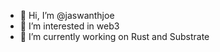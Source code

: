 - 👋 Hi, I’m @jaswanthjoe
- 👀 I’m interested in web3
- 🌱 I’m currently working on Rust and Substrate 

<!---
jaswanthjoe/jaswanthjoe is a ✨ special ✨ repository because its `README.md` (this file) appears on your GitHub profile.
You can click the Preview link to take a look at your changes.
--->
